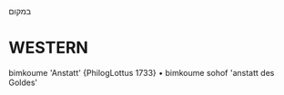 במקום

WESTERN
========

bimkoume 'Anstatt' {PhilogLottus 1733}
	•	bimkoume sohof 'anstatt des Goldes'